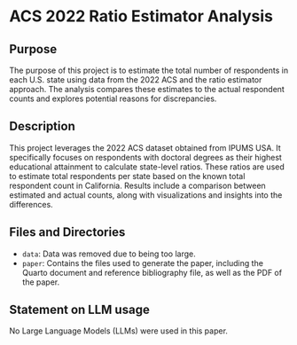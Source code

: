 # ACS 2022 Ratio Estimator Analysis

## Purpose
The purpose of this project is to estimate the total number of respondents in each U.S. state using data from the 2022 ACS and the ratio estimator approach. The analysis compares these estimates to the actual respondent counts and explores potential reasons for discrepancies.

## Description
This project leverages the 2022 ACS dataset obtained from IPUMS USA. It specifically focuses on respondents with doctoral degrees as their highest educational attainment to calculate state-level ratios. These ratios are used to estimate total respondents per state based on the known total respondent count in California. Results include a comparison between estimated and actual counts, along with visualizations and insights into the differences.

## Files and Directories
- `data`: Data was removed due to being too large.
- `paper`: Contains the files used to generate the paper, including the Quarto document and reference bibliography file, as well as the PDF of the paper.
  
## Statement on LLM usage
No Large Language Models (LLMs) were used in this paper.
